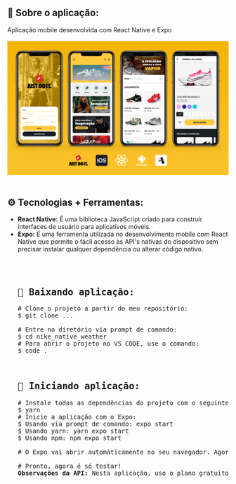 <h2>📃 Sobre o aplicação:</h2>
Aplicação mobile desenvolvida com React Native e Expo
<br><br>
<img src="src/assets/nike_react_native.jpg" alt="Aplicação mobile feita em React Native e Expo" />
<br><br>
<h2>⚙️ Tecnologias + Ferramentas:</h2>
<ul>
<li><strong>React Native:</strong> É uma biblioteca JavaScript criado para construir interfaces de usuário para aplicativos móveis.</li>
<li><strong>Expo:</strong> É uma ferramenta utilizada no desenvolvimento mobile com React Native que permite o fácil acesso às API's nativas do dispositivo sem precisar instalar qualquer dependência ou alterar código nativo.</li>
<br><br>
<pre>
<h2>🚀 Baixando aplicação:</h2><span class="pl-c"><span class="pl-c">#</span> Clone o projeto a partir do meu repositório:</span>
$ git clone ...<br>
<span class="pl-c"><span class="pl-c">#</span> Entre no diretório via prompt de comando:</span>
$ <span class="pl-c1">cd</span> nike_native_weather
<span class="pl-c"><span class="pl-c">#</span> Para abrir o projeto no VS CODE, use o comando:</span>
$ <span class="pl-c1">code .</span>
<br>
<h2>🚀 Iniciando aplicação:</h2><span class="pl-c">#</span> Instale todas as dependências do projeto com o seguinte comando via terminal:</span>
$ yarn
<span><span class="pl-c">#</span> Inicie a aplicação com o Expo:</span>
$ Usando via prompt de comando: expo start<br>$ Usando yarn: yarn expo start<br>$ Usando npm: npm expo start<br>
# O Expo vai abrir automáticamente no seu navegador. Agora é a hora de baixar o aplicativo "Expo Go" para escanear o QR CODE e acessar a aplicação mobile direto pelo seu próprio celular.<br>
# Pronto, agora é só testar!
<strong>Observações da API:</strong> Nesta aplicação, uso o plano gratuito da API "HG BRASIL" e neste caso ela limita na quatidade de 10 requisições feitas por dia em cada chave de acesso. Em outras palavras, você pode buscar até 10 cidades por dia na tela de "Minha cidade".
</pre>
